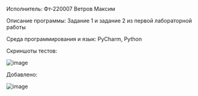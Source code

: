 Исполнитель: Фт-220007 Ветров Максим

Описание программы: Задание 1 и задание 2 из первой лабораторной работы

Среда программирования и язык: PyCharm, Python

Скриншоты тестов:

![image](https://github.com/ciigann/project/assets/146112930/50335166-ab9f-4218-b0ad-fbae84f4f89c)

Добавлено:

![image](https://github.com/ciigann/project/assets/146112930/343c465c-18a1-4bb2-9e3b-5351e15b51bb)


